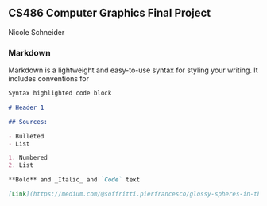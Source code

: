 ## CS486 Computer Graphics Final Project

Nicole Schneider

### Markdown

Markdown is a lightweight and easy-to-use syntax for styling your writing. It includes conventions for

```markdown
Syntax highlighted code block

# Header 1

## Sources:

- Bulleted
- List

1. Numbered
2. List

**Bold** and _Italic_ and `Code` text

[Link](https://medium.com/@soffritti.pierfrancesco/glossy-spheres-in-three-js-bfd2785d4857)
```
